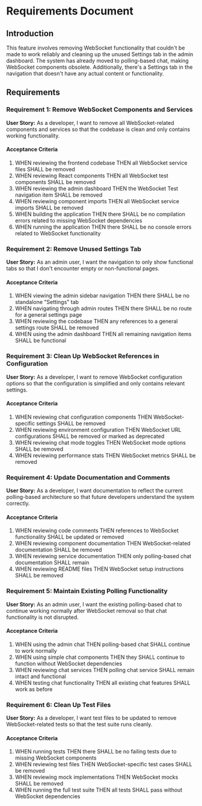 # Requirements Document

## Introduction

This feature involves removing WebSocket functionality that couldn't be made to work reliably and cleaning up the unused Settings tab in the admin dashboard. The system has already moved to polling-based chat, making WebSocket components obsolete. Additionally, there's a Settings tab in the navigation that doesn't have any actual content or functionality.

## Requirements

### Requirement 1: Remove WebSocket Components and Services

**User Story:** As a developer, I want to remove all WebSocket-related components and services so that the codebase is clean and only contains working functionality.

#### Acceptance Criteria

1. WHEN reviewing the frontend codebase THEN all WebSocket service files SHALL be removed
2. WHEN reviewing React components THEN all WebSocket test components SHALL be removed  
3. WHEN reviewing the admin dashboard THEN the WebSocket Test navigation item SHALL be removed
4. WHEN reviewing component imports THEN all WebSocket service imports SHALL be removed
5. WHEN building the application THEN there SHALL be no compilation errors related to missing WebSocket dependencies
6. WHEN running the application THEN there SHALL be no console errors related to WebSocket functionality

### Requirement 2: Remove Unused Settings Tab

**User Story:** As an admin user, I want the navigation to only show functional tabs so that I don't encounter empty or non-functional pages.

#### Acceptance Criteria

1. WHEN viewing the admin sidebar navigation THEN there SHALL be no standalone "Settings" tab
2. WHEN navigating through admin routes THEN there SHALL be no route for a general settings page
3. WHEN reviewing the codebase THEN any references to a general settings route SHALL be removed
4. WHEN using the admin dashboard THEN all remaining navigation items SHALL be functional

### Requirement 3: Clean Up WebSocket References in Configuration

**User Story:** As a developer, I want to remove WebSocket configuration options so that the configuration is simplified and only contains relevant settings.

#### Acceptance Criteria

1. WHEN reviewing chat configuration components THEN WebSocket-specific settings SHALL be removed
2. WHEN reviewing environment configuration THEN WebSocket URL configurations SHALL be removed or marked as deprecated
3. WHEN reviewing chat mode toggles THEN WebSocket mode options SHALL be removed
4. WHEN reviewing performance stats THEN WebSocket metrics SHALL be removed

### Requirement 4: Update Documentation and Comments

**User Story:** As a developer, I want documentation to reflect the current polling-based architecture so that future developers understand the system correctly.

#### Acceptance Criteria

1. WHEN reviewing code comments THEN references to WebSocket functionality SHALL be updated or removed
2. WHEN reviewing component documentation THEN WebSocket-related documentation SHALL be removed
3. WHEN reviewing service documentation THEN only polling-based chat documentation SHALL remain
4. WHEN reviewing README files THEN WebSocket setup instructions SHALL be removed

### Requirement 5: Maintain Existing Polling Functionality

**User Story:** As an admin user, I want the existing polling-based chat to continue working normally after WebSocket removal so that chat functionality is not disrupted.

#### Acceptance Criteria

1. WHEN using the admin chat THEN polling-based chat SHALL continue to work normally
2. WHEN using simple chat components THEN they SHALL continue to function without WebSocket dependencies
3. WHEN reviewing chat services THEN polling chat service SHALL remain intact and functional
4. WHEN testing chat functionality THEN all existing chat features SHALL work as before

### Requirement 6: Clean Up Test Files

**User Story:** As a developer, I want test files to be updated to remove WebSocket-related tests so that the test suite runs cleanly.

#### Acceptance Criteria

1. WHEN running tests THEN there SHALL be no failing tests due to missing WebSocket components
2. WHEN reviewing test files THEN WebSocket-specific test cases SHALL be removed
3. WHEN reviewing mock implementations THEN WebSocket mocks SHALL be removed
4. WHEN running the full test suite THEN all tests SHALL pass without WebSocket dependencies
